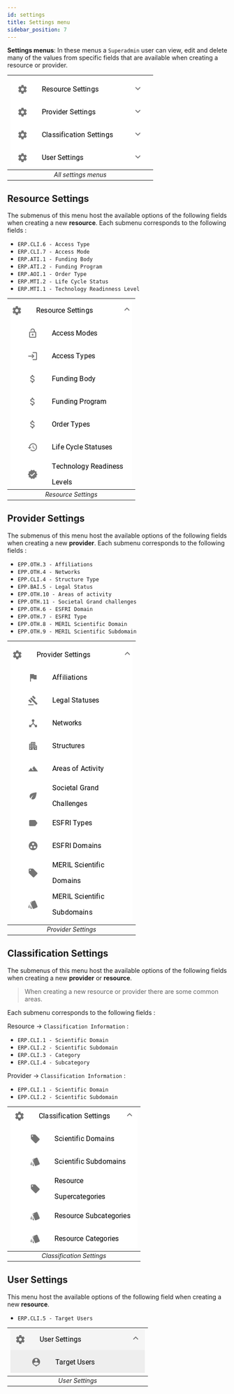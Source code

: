 ```yaml
---
id: settings
title: Settings menu
sidebar_position: 7
---
```



**Settings menus**: In these menus a `Superadmin` user can view, edit and delete many of the values from specific fields that are available when creating a resource or provider.

| ![SettingsMenus](assets/settings.png) |
|:--------------------:|
| *All settings menus* |


## Resource Settings
The submenus of this menu host the available options of the following fields when creating a new **resource**.
Each submenu corresponds to the following fields :
* `ERP.CLI.6 - Access Type`
* `ERP.CLI.7 - Access Mode`
* `ERP.ATI.1 - Funding Body`
* `ERP.ATI.2 - Funding Program`
* `ERP.AOI.1 - Order Type`
* `ERP.MTI.2 - Life Cycle Status`
* `ERP.MTI.1 - Technology Readinness Level`

| ![resource_settings](assets/resource_settings.png) |
|:--------------------:|
| *Resource Settings* |


## Provider Settings
The submenus of this menu host the available options of the following fields when creating a new **provider**.
Each submenu corresponds to the following fields :
* `EPP.OTH.3 - Affiliations`
* `EPP.OTH.4 - Networks`
* `EPP.CLI.4 - Structure Type`
* `EPP.BAI.5 - Legal Status`
* `EPP.OTH.10 - Areas of activity`
* `EPP.OTH.11 - Societal Grand challenges`
* `EPP.OTH.6 - ESFRI Domain`
* `EPP.OTH.7 - ESFRI Type`
* `EPP.OTH.8 - MERIL Scientific Domain`
* `EPP.OTH.9 - MERIL Scientific Subdomain`

| ![provider_settings](assets/provider_settings.png) |
|:--------------------:|
| *Provider Settings* |


## Classification Settings
The submenus of this menu host the available options of the following fields when creating a new **provider** or **resource**.
> When creating a new resource or provider there are some common areas.

Each submenu corresponds to the following fields :

Resource -> `Classification Information` :
* `ERP.CLI.1 - Scientific Domain`
* `ERP.CLI.2 - Scientific Subdomain`
* `ERP.CLI.3 - Category`
* `ERP.CLI.4 - Subcategory`

Provider  -> `Classification Information` :
* `EPP.CLI.1 - Scientific Domain`
* `EPP.CLI.2 - Scientific Subdomain`

| ![classification_settings](assets/classification_settings.png) |
|:--------------------:|
| *Classification Settings* |


## User Settings
This menu host the available options of the following field when creating a new **resource**.

* `ERP.CLI.5 - Target Users`

| ![user_settings](assets/user_settings.png) |
|:--------------------:|
| *User Settings* |
